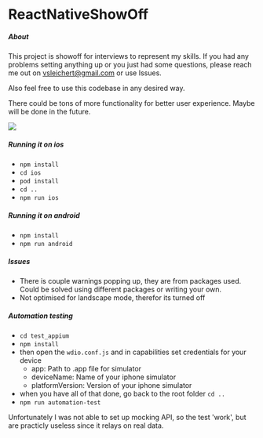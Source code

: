 # ReactNativeShowOff

##### About

This project is showoff for interviews to represent my skills.
If you had any problems setting anything up or you just had some questions, please reach me out on vsleichert@gmail.com or use Issues.

Also feel free to use this codebase in any desired way.

There could be tons of more functionality for better user experience. Maybe will be done in the future.

![](https://i.imgur.com/r6SCfTY.gif)

##### Running it on ios

 - `npm install`
 - `cd ios`
 - `pod install`
 - `cd ..`
 - `npm run ios`


##### Running it on android

 - `npm install`
 - `npm run android`
##### Issues

- There is couple warnings popping up, they are from packages used. Could be solved using different packages or writing your own.
- Not optimised for landscape mode, therefor its turned off

##### Automation testing

 - `cd test_appium`
 - `npm install`
 - then open the `wdio.conf.js` and in capabilities set credentials for your device 
    - app: Path to .app file for simulator
    - deviceName: Name of your iphone simulator
    - platformVersion: Version of your iphone simulator
 - when you have all of that done, go back to the root folder `cd ..`
 - `npm run automation-test`

Unfortunately I was not able to set up mocking API, so the test 'work', but are practicly useless since it relays on real data.